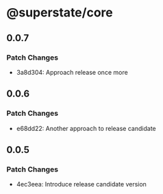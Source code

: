 # @superstate/core

## 0.0.7

### Patch Changes

- 3a8d304: Approach release once more

## 0.0.6

### Patch Changes

- e68dd22: Another approach to release candidate

## 0.0.5

### Patch Changes

- 4ec3eea: Introduce release candidate version
